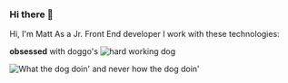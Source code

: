 ### Hi there 👋

<!--
**Matt-478/Matt-478** is a ✨ _special_ ✨ repository because its `README.md` (this file) appears on your GitHub profile.

Here are some ideas to get you started:

- 🔭 I’m currently working on ...
- 🌱 I’m currently learning ...
- 👯 I’m looking to collaborate on ...
- 🤔 I’m looking for help with ...
- 💬 Ask me about ...
- 📫 How to reach me: ...
- 😄 Pronouns: ...
- ⚡ Fun fact: ...
-->

Hi, I'm Matt
As a Jr. Front End developer I work with these technologies:


**obsessed** with doggo's
<img src="https://media.giphy.com/media/mCRJDo24UvJMA/giphy.gif" alt="hard working dog"/>


![What the dog doin' and never how the dog doin'](https://media.giphy.com/media/vFKqnCdLPNOKc/giphy.gif)


